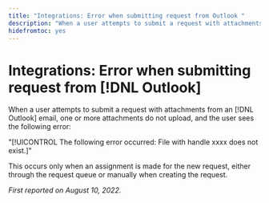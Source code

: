 ```yaml
---
title: "Integrations: Error when submitting request from Outlook "
description: "When a user attempts to submit a request with attachments from an [!DNL Outlook] email, one or more attachments do not upload, and the user sees an error."
hidefromtoc: yes
---
```


# Integrations: Error when submitting request from [!DNL Outlook]

When a user attempts to submit a request with attachments from an [!DNL Outlook] email, one or more attachments do not upload, and the user sees the following error:

"[!UICONTROL The following error occurred: File with handle xxxx does not exist.]"

This occurs only when an assignment is made for the new request, either through the request queue or manually when creating the request.

_First reported on August 10, 2022._

